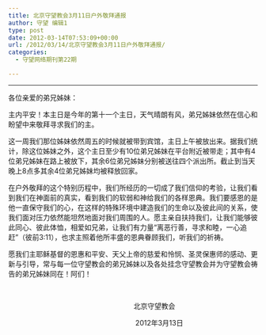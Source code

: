 ```yaml
---
title: 北京守望教会3月11日户外敬拜通报
author: 守望 编辑1
type: post
date: 2012-03-14T07:53:09+00:00
url: /2012/03/14/北京守望教会3月11日户外敬拜通报/
categories:
  - 守望网络期刊第22期

---
```

********

<!--more-->各位亲爱的弟兄姊妹：

主内平安！本主日是今年的第十一个主日，天气晴朗有风，弟兄姊妹依然在信心和盼望中来敬拜寻求我们的主。

这一周我们那位姊妹依然周五的时候就被带到宾馆，主日上午被放出来。据我们统计，除这位姊妹之外，这个主日至少有10位弟兄姊妹在平台附近被带走；其中有4位弟兄姊妹在路上被放下，其余6位弟兄姊妹分别被送往四个派出所。截止到当天晚上8点多其余4位弟兄姊妹均被释放回家。

在户外敬拜的这个特别历程中，我们所经历的一切成了我们信仰的考验，让我们看到我们在神面前的真实，看到我们的软弱和神给我们的各样恩典。我们要感恩的是他一直保守我们的心，在这样的特殊环境中建造我们的生命以及彼此间的关系，使我们面对压力依然能坦然地面对我们周围的人。愿主亲自扶持我们，让我们能够彼此同心、彼此体恤，相爱如兄弟，让我们有力量“离恶行善，寻求和睦，一心追赶”（彼前3:11），也求主照着他所丰盛的恩典眷顾我们，听我们的祈祷。

愿我们主耶稣基督的恩惠和平安、天父上帝的慈爱和怜悯、圣灵保惠师的感动、更新与引导，常与每一位守望教会的弟兄姊妹以及各处挂念守望教会并为守望教会祷告的弟兄姊妹同在！阿们！

&nbsp;

<p align="center">
                        北京守望教会
</p>

<p align="center">
                             2012年3月13日
</p>

&nbsp;